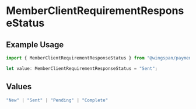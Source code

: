 # MemberClientRequirementResponseStatus

## Example Usage

```typescript
import { MemberClientRequirementResponseStatus } from "@wingspan/payments/sdk/models/shared";

let value: MemberClientRequirementResponseStatus = "Sent";
```

## Values

```typescript
"New" | "Sent" | "Pending" | "Complete"
```